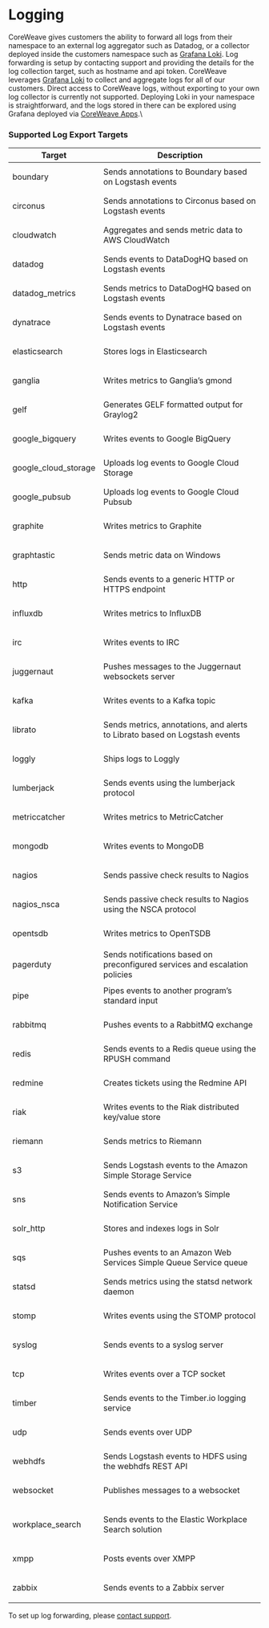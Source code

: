 # Logging

CoreWeave gives customers the ability to forward all logs from their namespace to an external log aggregator such as Datadog, or a collector deployed inside the customers namespace such as [Grafana Loki](https://grafana.com/oss/loki/). Log forwarding is setup by contacting support and providing the details for the log collection target, such as hostname and api token. CoreWeave leverages [Grafana Loki](https://grafana.com/oss/loki/) to collect and aggregate logs for all of our customers. Direct access to CoreWeave logs, without exporting to your own log collector is currently not supported. Deploying Loki in your namespace is straightforward, and the logs stored in there can be explored using Grafana deployed via [CoreWeave Apps](https://apps.coreweave.com).\


### Supported Log Export Targets

| Target                                      | Description                                                                  |
| ------------------------------------------- | ---------------------------------------------------------------------------- |
| <p> </p><p>boundary</p><p> </p>             | Sends annotations to Boundary based on Logstash events                       |
| <p> </p><p>circonus</p><p> </p>             | Sends annotations to Circonus based on Logstash events                       |
| <p> </p><p>cloudwatch</p><p> </p>           | Aggregates and sends metric data to AWS CloudWatch                           |
| <p> </p><p>datadog</p><p> </p>              | Sends events to DataDogHQ based on Logstash events                           |
| <p> </p><p>datadog_metrics</p><p> </p>      | Sends metrics to DataDogHQ based on Logstash events                          |
| <p> </p><p>dynatrace</p><p> </p>            | Sends events to Dynatrace based on Logstash events                           |
| <p> </p><p>elasticsearch</p><p> </p>        | Stores logs in Elasticsearch                                                 |
| <p> </p><p>ganglia</p><p> </p>              | Writes metrics to Ganglia’s gmond                                            |
| <p> </p><p>gelf</p><p> </p>                 | Generates GELF formatted output for Graylog2                                 |
| <p> </p><p>google_bigquery</p><p> </p>      | Writes events to Google BigQuery                                             |
| <p> </p><p>google_cloud_storage</p><p> </p> | Uploads log events to Google Cloud Storage                                   |
| <p> </p><p>google_pubsub</p><p> </p>        | Uploads log events to Google Cloud Pubsub                                    |
| <p> </p><p>graphite</p><p> </p>             | Writes metrics to Graphite                                                   |
| <p> </p><p>graphtastic</p><p> </p>          | Sends metric data on Windows                                                 |
| <p> </p><p>http</p><p> </p>                 | Sends events to a generic HTTP or HTTPS endpoint                             |
| <p> </p><p>influxdb</p><p> </p>             | Writes metrics to InfluxDB                                                   |
| <p> </p><p>irc</p><p> </p>                  | Writes events to IRC                                                         |
| <p> </p><p>juggernaut</p><p> </p>           | Pushes messages to the Juggernaut websockets server                          |
| <p> </p><p>kafka</p><p> </p>                | Writes events to a Kafka topic                                               |
| <p> </p><p>librato</p><p> </p>              | Sends metrics, annotations, and alerts to Librato based on Logstash events   |
| <p> </p><p>loggly</p><p> </p>               | Ships logs to Loggly                                                         |
| <p> </p><p>lumberjack</p><p> </p>           | Sends events using the lumberjack protocol                                   |
| <p> </p><p>metriccatcher</p><p> </p>        | Writes metrics to MetricCatcher                                              |
| <p> </p><p>mongodb</p><p> </p>              | Writes events to MongoDB                                                     |
| <p> </p><p>nagios</p><p> </p>               | Sends passive check results to Nagios                                        |
| <p> </p><p>nagios_nsca</p><p> </p>          | Sends passive check results to Nagios using the NSCA protocol                |
| <p> </p><p>opentsdb</p><p> </p>             | Writes metrics to OpenTSDB                                                   |
| <p> </p><p>pagerduty</p><p> </p>            | Sends notifications based on preconfigured services and escalation policies  |
| <p> </p><p>pipe</p><p> </p>                 | Pipes events to another program’s standard input                             |
| <p> </p><p>rabbitmq</p><p> </p>             | Pushes events to a RabbitMQ exchange                                         |
| <p> </p><p>redis</p><p> </p>                | Sends events to a Redis queue using the RPUSH command                        |
| <p> </p><p>redmine</p><p> </p>              | Creates tickets using the Redmine API                                        |
| <p> </p><p>riak</p><p> </p>                 | Writes events to the Riak distributed key/value store                        |
| <p> </p><p>riemann</p><p> </p>              | Sends metrics to Riemann                                                     |
| <p> </p><p>s3</p><p> </p>                   | Sends Logstash events to the Amazon Simple Storage Service                   |
| <p> </p><p>sns</p><p> </p>                  | Sends events to Amazon’s Simple Notification Service                         |
| <p> </p><p>solr_http</p><p> </p>            | Stores and indexes logs in Solr                                              |
| <p> </p><p>sqs</p><p> </p>                  | Pushes events to an Amazon Web Services Simple Queue Service queue           |
| <p> </p><p>statsd</p><p> </p>               | Sends metrics using the statsd network daemon                                |
| <p> </p><p>stomp</p><p> </p>                | Writes events using the STOMP protocol                                       |
| <p> </p><p>syslog</p><p> </p>               | Sends events to a syslog server                                              |
| <p> </p><p>tcp</p><p> </p>                  | Writes events over a TCP socket                                              |
| <p> </p><p>timber</p><p> </p>               | Sends events to the Timber.io logging service                                |
| <p> </p><p>udp</p><p> </p>                  | Sends events over UDP                                                        |
| <p> </p><p>webhdfs</p><p> </p>              | Sends Logstash events to HDFS using the webhdfs REST API                     |
| <p> </p><p>websocket</p><p> </p>            | Publishes messages to a websocket                                            |
| <p> </p><p>workplace_search</p><p> </p>     | <p> </p><p>Sends events to the Elastic Workplace Search solution</p><p> </p> |
| <p> </p><p>xmpp</p><p> </p>                 | Posts events over XMPP                                                       |
| <p> </p><p>zabbix</p><p> </p>               | Sends events to a Zabbix server                                              |

To set up log forwarding, please [contact support](https://cloud.coreweave.com/contact).
